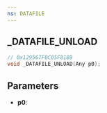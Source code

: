 ```yaml
---
ns: DATAFILE
---
```

## _DATAFILE_UNLOAD

```c
// 0x129567F0C05F81B9
void _DATAFILE_UNLOAD(Any p0);
```

## Parameters
* **p0**:
